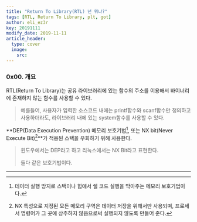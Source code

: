 ```yaml
---
title: "Return To Library(RTL) 넌 뭐냐?"
tags: [RTL, Return To Library, plt, got]
author: eli_ez3r
key: 20191111
modify_date: 2019-11-11
article_header:
  type: cover
  image:
    src: 
---
```


### 0x00. 개요

RTL(Return To Library)는 공유 라이브러리에 있는 함수의 주소를 이용해서 바이너리에 존재하지 않는 함수를 사용할 수 있다.

> 예를들어, 사용자가 입력한 소스코드 내에는 printf함수와 scanf함수만 정의하고 사용하더라도, 라이브러리 내에 있는 system함수를 사용할 수 있다.



**DEP(Data Execution Prevention) 메모리 보호기법[^1],   또는 NX bit(Never Execute Bit)[^2]**가 적용된 스택을 우회하기 위해 사용한다.

> 윈도우에서는 DEP라고 하고 리눅스에서는 NX Bit라고 표현한다.
>
> 둘다 같은 보호기법이다.





-----

[^1]:테이터 실행 방지로 스택이나 힙에서 쉘 코드 실행을 막아주는 메모리 보호기법이다.
[^2]: NX 특성으로 지정된 모든 메모리 구역은 데이터 저장을 위해서만 사용되며, 프로세서 명령어가 그 곳에 상주하지 않음으로써 실행되지 않도록 만들어 준다.

